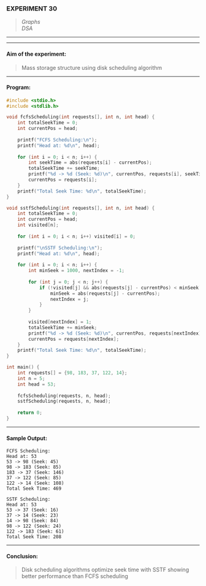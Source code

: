 ### **EXPERIMENT 30**
> *Graphs*  
*DSA*

---
---

#### **Aim of the experiment:**
> Mass storage structure using disk scheduling algorithm

---

#### **Program:**
```c
#include <stdio.h>
#include <stdlib.h>

void fcfsScheduling(int requests[], int n, int head) {
    int totalSeekTime = 0;
    int currentPos = head;
    
    printf("FCFS Scheduling:\n");
    printf("Head at: %d\n", head);
    
    for (int i = 0; i < n; i++) {
        int seekTime = abs(requests[i] - currentPos);
        totalSeekTime += seekTime;
        printf("%d -> %d (Seek: %d)\n", currentPos, requests[i], seekTime);
        currentPos = requests[i];
    }
    printf("Total Seek Time: %d\n", totalSeekTime);
}

void sstfScheduling(int requests[], int n, int head) {
    int totalSeekTime = 0;
    int currentPos = head;
    int visited[n];
    
    for (int i = 0; i < n; i++) visited[i] = 0;
    
    printf("\nSSTF Scheduling:\n");
    printf("Head at: %d\n", head);
    
    for (int i = 0; i < n; i++) {
        int minSeek = 1000, nextIndex = -1;
        
        for (int j = 0; j < n; j++) {
            if (!visited[j] && abs(requests[j] - currentPos) < minSeek) {
                minSeek = abs(requests[j] - currentPos);
                nextIndex = j;
            }
        }
        
        visited[nextIndex] = 1;
        totalSeekTime += minSeek;
        printf("%d -> %d (Seek: %d)\n", currentPos, requests[nextIndex], minSeek);
        currentPos = requests[nextIndex];
    }
    printf("Total Seek Time: %d\n", totalSeekTime);
}

int main() {
    int requests[] = {98, 183, 37, 122, 14};
    int n = 5;
    int head = 53;
    
    fcfsScheduling(requests, n, head);
    sstfScheduling(requests, n, head);
    
    return 0;
}
```

---

#### **Sample Output:**
```
FCFS Scheduling:
Head at: 53
53 -> 98 (Seek: 45)
98 -> 183 (Seek: 85)
183 -> 37 (Seek: 146)
37 -> 122 (Seek: 85)
122 -> 14 (Seek: 108)
Total Seek Time: 469

SSTF Scheduling:
Head at: 53
53 -> 37 (Seek: 16)
37 -> 14 (Seek: 23)
14 -> 98 (Seek: 84)
98 -> 122 (Seek: 24)
122 -> 183 (Seek: 61)
Total Seek Time: 208
```

---

#### **Conclusion:**
> Disk scheduling algorithms optimize seek time with SSTF showing better performance than FCFS scheduling